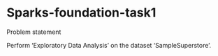 # Sparks-foundation-task1
Problem statement

Perform ‘Exploratory Data Analysis’ on the dataset ‘SampleSuperstore’.
